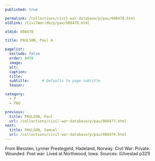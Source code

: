 ```yaml
---
published: true

permalink: /collections/civil-war-database/p/pau/008478.html
oldlink: /CivilWar/db/p/pau/008478.html

oldid: 008478

title: PAULSON, Paul A.

pagelist:
  exclude: false
  order: 8478
  image: 
  alt:
  caption:
  title:
  subtitle:      # Defaults to page subtitle
  teaser:

category: 
  - P 
  - PAU

previous:
  title: PAULSON, Paul
  url: /collections/civil-war-database/p/pau/008477.html  
next:
  title: PAULSON, Samuel
  url: /collections/civil-war-database/p/pau/008479.html   
---
```

From Blessten, Lynner Prestegjeld, Hadeland, Norway. Civil War: Private. Wounded. Post war: Lived at Northwood, Iowa. Sources: (Ulvestad p321)